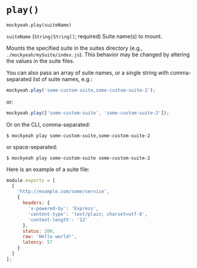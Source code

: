 # `play()`

`mockyeah.play(suiteName)`

`suiteName` (`String|String[]`; required) Suite name(s) to mount.

Mounts the specified suite in the suites directory (e.g., `./mockyeah/mySuite/index.js`).
This behavior may be changed by altering the values in the suite files.

You can also pass an array of suite names, or a single string with comma-separated list of suite names, e.g.:

```js
mockyeah.play('some-custom-suite,some-custom-suite-2');
```

or:

```js
mockyeah.play(['some-custom-suite', 'some-custom-suite-2']);
```

Or on the CLI, comma-separated:

```console
$ mockyeah play some-custom-suite,some-custom-suite-2
```

or space-separated:

```console
$ mockyeah play some-custom-suite some-custom-suite-2
```

Here is an example of a suite file:

```js
module.exports = [
  [
    'http://example.com/some/service',
    {
      headers: {
        'x-powered-by': 'Express',
        'content-type': 'text/plain; charset=utf-8',
        'content-length': '12'
      },
      status: 200,
      raw: 'Hello world!',
      latency: 57
    }
  ]
];
```
